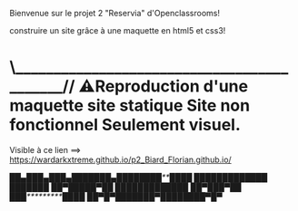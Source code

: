 
Bienvenue sur le projet 2 "Reservia" d'Openclassrooms!

construire un site grâce à une maquette en html5 et css3!

\\___________________________________________//
⚠️Reproduction d'une maquette site statique 
             Site non fonctionnel 
             Seulement visuel.
===============================================

Visible à ce lien ==> https://wardarkxtreme.github.io/p2_Biard_Florian.github.io/

██*▄███▄███▄**███████▄**████████**██*******██
██*█████████**██     █**██*********██*****██
██**▀█████▀***██     █**████████****██***██
██***▀███▀****██     █**██***********██*██
██****▀█▀*****███████▀**████████******▀█▀



